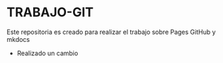 # TRABAJO-GIT
Este repositoria es creado para realizar el trabajo sobre Pages GitHub y mkdocs

- Realizado un cambio
